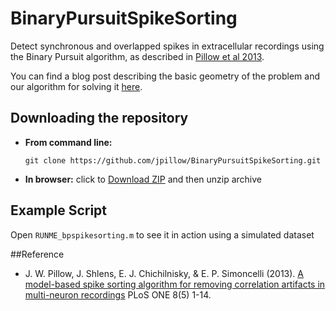 BinaryPursuitSpikeSorting
=========================

Detect synchronous and overlapped spikes in extracellular recordings
using the Binary Pursuit algorithm, as described in
[Pillow et al 2013](http://pillowlab.cps.utexas.edu/pubs/abs_Pillow_PLOSONE13.html).

You can find a blog post describing the basic geometry of the problem
and our algorithm for solving it
[here](https://pillowlab.wordpress.com/tag/spike-sorting/).

Downloading the repository
------------

- **From command line:**

     ```git clone https://github.com/jpillow/BinaryPursuitSpikeSorting.git```

- **In browser:**   click to
  [Download ZIP](https://github.com/jpillow/BinaryPursuitSpikeSorting/archive/master.zip)
  and then unzip archive


Example Script
-
Open ``RUNME_bpspikesorting.m`` to see it in action using a simulated
dataset

##Reference

- J. W. Pillow, J. Shlens, E. J. Chichilnisky, & E. P. Simoncelli
 (2013).
 [A model-based spike sorting algorithm for removing correlation artifacts in multi-neuron recordings](http://pillowlab.cps.utexas.edu/pubs/abs_Pillow_PLOSONE13.html) PLoS ONE 8(5) 1-14.
